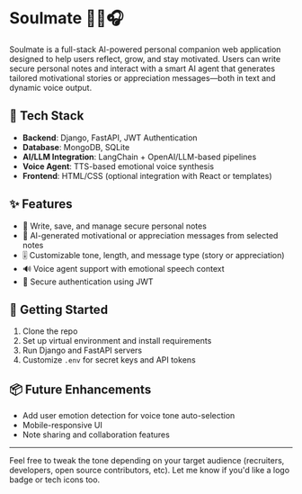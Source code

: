 # Soulmate 🧠💬🎧

Soulmate is a full-stack AI-powered personal companion web application designed to help users reflect, grow, and stay motivated. Users can write secure personal notes and interact with a smart AI agent that generates tailored motivational stories or appreciation messages—both in text and dynamic voice output.

## 🔧 Tech Stack

- **Backend**: Django, FastAPI, JWT Authentication
- **Database**: MongoDB, SQLite
- **AI/LLM Integration**: LangChain + OpenAI/LLM-based pipelines
- **Voice Agent**: TTS-based emotional voice synthesis
- **Frontend**: HTML/CSS (optional integration with React or templates)

## ✨ Features

- 📝 Write, save, and manage secure personal notes  
- 🧠 AI-generated motivational or appreciation messages from selected notes  
- 🎚️ Customizable tone, length, and message type (story or appreciation)  
- 🔊 Voice agent support with emotional speech context  
- 🔐 Secure authentication using JWT

## 🚀 Getting Started

1. Clone the repo  
2. Set up virtual environment and install requirements  
3. Run Django and FastAPI servers  
4. Customize `.env` for secret keys and API tokens

## 📦 Future Enhancements

- Add user emotion detection for voice tone auto-selection  
- Mobile-responsive UI  
- Note sharing and collaboration features

---

Feel free to tweak the tone depending on your target audience (recruiters, developers, open source contributors, etc). Let me know if you'd like a logo badge or tech icons too.

